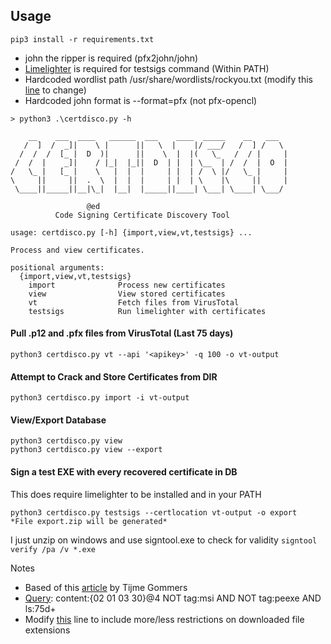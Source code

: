 ## Usage
```pip3 install -r requirements.txt```
- john the ripper is required (pfx2john/john)
- [Limelighter](https://github.com/Tylous/Limelighter) is required for testsigs command (Within PATH)
- Hardcoded wordlist path /usr/share/wordlists/rockyou.txt (modify this [line](https://github.com/0xflagplz/CodeSigningScrape/blob/d96e31de5d2c10bc033173a397490b12ad61c842/src/process.py#L32) to change)
- Hardcoded john format is --format=pfx (not pfx-opencl)

```
> python3 .\certdisco.py -h

    __    ___  ____   ______  ___    ____  _____    __   ___
   /  ]  /  _]|    \ |      ||   \  |    |/ ___/   /  ] /   \
  /  /  /  [_ |  D  )|      ||    \  |  |(   \_   /  / |     |
 /  /  |    _]|    / |_|  |_||  D  | |  | \__  | /  /  |  O  |
/   \_ |   [_ |    \   |  |  |     | |  | /  \ |/   \_ |     |
\     ||     ||  .  \  |  |  |     | |  | \    |\     ||     |
 \____||_____||__|\_|  |__|  |_____||____| \___| \____| \___/

                 @ed
          Code Signing Certificate Discovery Tool

usage: certdisco.py [-h] {import,view,vt,testsigs} ...

Process and view certificates.

positional arguments:
  {import,view,vt,testsigs}
    import              Process new certificates
    view                View stored certificates
    vt                  Fetch files from VirusTotal
    testsigs            Run limelighter with certificates

```

#### Pull .p12 and .pfx files from VirusTotal (Last 75 days)
```
python3 certdisco.py vt --api '<apikey>' -q 100 -o vt-output
```

#### Attempt to Crack and Store Certificates from DIR
```
python3 certdisco.py import -i vt-output
```

#### View/Export Database
```
python3 certdisco.py view
python3 certdisco.py view --export
```
#### Sign a test EXE with every recovered certificate in DB
This does require limelighter to be installed and in your PATH
```
python3 certdisco.py testsigs --certlocation vt-output -o export
*File export.zip will be generated* 
```

I just unzip on windows and use signtool.exe to check for validity
```signtool verify /pa /v *.exe```


Notes
- Based of this [article](https://tij.me/blog/finding-and-utilising-leaked-code-signing-certificates/) by Tijme Gommers 
- [Query](https://github.com/0xflagplz/CodeSigningScrape/blob/1d2125765b76de82683d67a6a4bad46b35b42c89/src/virustotal.py#L55): content:{02 01 03 30}@4 NOT tag:msi AND NOT tag:peexe AND ls:75d+
- Modify [this](https://github.com/0xflagplz/CodeSigningScrape/blob/1d2125765b76de82683d67a6a4bad46b35b42c89/src/virustotal.py#L63) line to include more/less restrictions on downloaded file extensions
